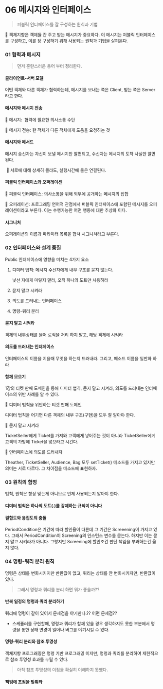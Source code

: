 # 06 메시지와 인터페이스

> 퍼블릭 인터페이스를 잘 구성하는 원칙과 기법

:pushpin: 객체지향은 객체들 간 주고 받는 메시지가 중요하다. 이 메시지는 퍼블릭 인터페이스를 구성하고, 이를 장 구성하기 위해 사용되는 원칙과 기법을 살펴본다.



### 01 협력과 메시지

> 먼저 혼란스러운 용어 부터 정리한다.

#### 클라이언트-서버 모델

어떤 객체와 다른 객체가 협력하는데, 메시지를 보내는 쪽은 Client, 받는 쪽은 Server라고 한다.



#### 메시지와 메시지 전송

:baby_chick: 메시지: ​ 협력에 필요한 의사소통 수단

:baby_chick: 메시지 전송: 한 객체가 다른 객체에게 도움을 요청하는 것



#### 메시지와 메서드

메시지 송신자는 자신이 보낼 메시지만 알면되고, 수신자는 메시지의 도착 사실만 알면된다.

​	:baby_chick: 서로에 대해 상세히 몰라도, 실행시간에 둘은 연결된다.



#### 퍼블릭 인터페이스와 오퍼레이션

:baby_chick: 퍼블릭 인터페이스: 의사소통을 위해 외부에 공개하는 메시지의 집합

:baby_chick: 오퍼레이션: 프로그래밍 언어적 관점에서 퍼블릭 인터페이스에 포함된 메시지를 오퍼레이션이라고 부른다. 이는 수행가능한 어떤 행동에 대한 추상화 이다.



#### 시그니처

오퍼레이션의 이름과 파라미터 목록을 합쳐 시그니쳐라고 부른다.



### 02 인터페이스와 설계 품질

Public 인터페이스에 영향을 미치는 4가지 요소

1. 디미터 법칙: 메시지 수신자에게 내부 구조를 묻지 않는다.

   낯선 자에게 마랗지 말라, 오직 하나의 도트만 사용하라

2. 묻지 말고 시켜라

3. 의도를 드러내는 인터페이스

4. 명령-쿼리 분리



#### 묻지 말고 시켜라

객체의 내부상태를 물어 로직을 처리 하지 말고, 해당 객체에 시켜라



#### 의도를 드러내는 인터페이스

인터페이스의 이름을 지을때 무엇을 하는지 드러내라. 그리고, 메소드 이름을 일반화 하라



#### 함께 모으기

1장의 티켓 판매 도메인을 통해 디미터 법칙, 묻지 말고 시켜라, 의도를 드러내는 인터페이스의 위반 사례를 알 수 있다.



:paperclip: 디미터 법칙을 위반하는 티켓 판매 도메인 

디미터 법칙을 어기면 다른 객체의 내부 구조(구현)을 모두 잘 알아야 한다.

:paperclip: 묻지 말고 시켜라

TicketSeller에게 Ticket를 가져와 고객에게 넣어주는 것이 아니라 TicketSeller에게 고객의 가방에 Ticket을 넣으라고 시킨다.

:paperclip: 인터페이스에 의도를 드러내자

Theather, TicketSeller, Audience, Bag 모두 setTicket() 메소드를 가지고 있지만 의미는 서로 다르다. 그 차이점을 메소드에 표현하자.



### 03 원칙의 함정

법칙, 원칙은 항상 맞는게 아니므로 언제 사용되는지 알아야 한다.



#### 디미터 법칙은 하나의 도트(.)를 강제하는 규칙이 아니다



#### 결합도와 응집도의 충돌

PeriodCondition은 기간에 따라 할인율이 다른데 그 기간은 Screeening이 가지고 있다. 그래서 PeriodCondition이 Screening의 인스턴스 변수를 묻는다. 하지만 이는 묻지 말고 시켜라가 아니다. 그렇지만 Screening에 할인조건 판단 책임을 부과하는건 옳지 않다.



### 04 명령-쿼리 분리 원칙

명령은 상태를 변화시키지만 반환값이 없고, 쿼리는 상태를 안 변화시키지만, 반환값이 있다. 

> 그래서 명령과 쿼리를 분리 하면 뭐가 좋을까??



#### 반복 일정의 명령과 쿼리 분리하기

쿼리에 명령이 같이 있어서 문제점을 야기한다.?? 어떤 문제점??

- 스케쥴러를 구현할때, 명령과 쿼리가 함께 있을 경우 생각하지도 못한 부분에서 명령을 통한 상태 변경이 일어나 버그를 야기시킬 수 있다.



#### 명령-쿼리 분리와 참조 투명성

객체지향 프로그래밍은 명령 기반 프로그래밍 이지만, 명령과 쿼리를 분리하여 제한적으로 참조 투명성 효과를 누릴 수 있다.

> 아직 참조 투명성의 이점을 확실히 이해하지 못했다.



#### 책임에 초점을 맞춰라



##### 

##### 

##### 







